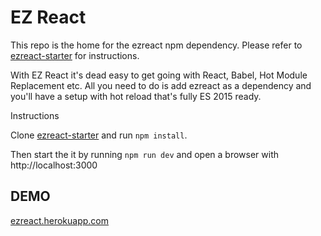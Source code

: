 # EZ React

This repo is the home for the ezreact npm dependency. Please refer to [ezreact-starter](https://github.com/svenanders/ezreact-starter/) for instructions. 

With EZ React it's dead easy to get going with React, Babel, Hot Module Replacement etc. All you need to do is add ezreact as a dependency and you'll have a setup with hot reload that's fully ES 2015 ready.

Instructions

Clone [ezreact-starter](https://github.com/svenanders/ezreact-starter/) and run `npm install`.

Then start the it by running `npm run dev` and open a browser with http://localhost:3000

## DEMO

[ezreact.herokuapp.com](https://ezreact.herokuapp.com/)

